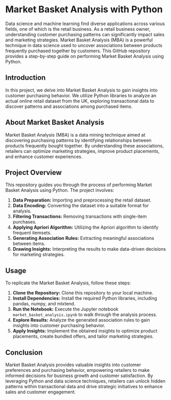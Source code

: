 # Market Basket Analysis with Python

Data science and machine learning find diverse applications across various fields, one of which is the retail business. As a retail business owner, understanding customer purchasing patterns can significantly impact sales and marketing strategies. Market Basket Analysis (MBA) is a powerful technique in data science used to uncover associations between products frequently purchased together by customers. This GitHub repository provides a step-by-step guide on performing Market Basket Analysis using Python.

## Introduction

In this project, we delve into Market Basket Analysis to gain insights into customer purchasing behavior. We utilize Python libraries to analyze an actual online retail dataset from the UK, exploring transactional data to discover patterns and associations among purchased items.

## About Market Basket Analysis

Market Basket Analysis (MBA) is a data mining technique aimed at discovering purchasing patterns by identifying relationships between products frequently bought together. By understanding these associations, retailers can optimize marketing strategies, improve product placements, and enhance customer experiences.

## Project Overview

This repository guides you through the process of performing Market Basket Analysis using Python. The project involves:

1. **Data Preparation:** Importing and preprocessing the retail dataset.
2. **Data Encoding:** Converting the dataset into a suitable format for analysis.
3. **Filtering Transactions:** Removing transactions with single-item purchases.
4. **Applying Apriori Algorithm:** Utilizing the Apriori algorithm to identify frequent itemsets.
5. **Generating Association Rules:** Extracting meaningful associations between items.
6. **Drawing Insights:** Interpreting the results to make data-driven decisions for marketing strategies.

## Usage

To replicate the Market Basket Analysis, follow these steps:

1. **Clone the Repository:** Clone this repository to your local machine.
2. **Install Dependencies:** Install the required Python libraries, including pandas, numpy, and mlxtend.
3. **Run the Notebook:** Execute the Jupyter notebook `market_basket_analysis.ipynb` to walk through the analysis process.
4. **Explore Results:** Analyze the generated association rules to gain insights into customer purchasing behavior.
5. **Apply Insights:** Implement the obtained insights to optimize product placements, create bundled offers, and tailor marketing strategies.

## Conclusion

Market Basket Analysis provides valuable insights into customer preferences and purchasing behavior, empowering retailers to make informed decisions for business growth and customer satisfaction. By leveraging Python and data science techniques, retailers can unlock hidden patterns within transactional data and drive strategic initiatives to enhance sales and customer engagement.
